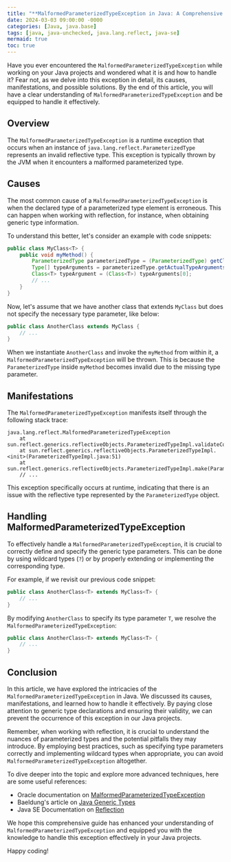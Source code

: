 ```yaml
---
title: "**MalformedParameterizedTypeException in Java: A Comprehensive Guide**"
date: 2024-03-03 09:00:00 -0000
categories: [Java, java.base]
tags: [java, java-unchecked, java.lang.reflect, java-se]
mermaid: true
toc: true
---
```



Have you ever encountered the `MalformedParameterizedTypeException` while working on your Java projects and wondered what it is and how to handle it? Fear not, as we delve into this exception in detail, its causes, manifestations, and possible solutions. By the end of this article, you will have a clear understanding of `MalformedParameterizedTypeException` and be equipped to handle it effectively.

## **Overview**
The `MalformedParameterizedTypeException` is a runtime exception that occurs when an instance of `java.lang.reflect.ParameterizedType` represents an invalid reflective type. This exception is typically thrown by the JVM when it encounters a malformed parameterized type.

## **Causes**
The most common cause of a `MalformedParameterizedTypeException` is when the declared type of a parameterized type element is erroneous. This can happen when working with reflection, for instance, when obtaining generic type information.

To understand this better, let's consider an example with code snippets:

```java
public class MyClass<T> {
    public void myMethod() {
        ParameterizedType parameterizedType = (ParameterizedType) getClass().getGenericSuperclass();
        Type[] typeArguments = parameterizedType.getActualTypeArguments();
        Class<T> typeArgument = (Class<T>) typeArguments[0];
        // ...
    }
}
```

Now, let's assume that we have another class that extends `MyClass` but does not specify the necessary type parameter, like below:

```java
public class AnotherClass extends MyClass {
    // ...
}
```

When we instantiate `AnotherClass` and invoke the `myMethod` from within it, a `MalformedParameterizedTypeException` will be thrown. This is because the `ParameterizedType` inside `myMethod` becomes invalid due to the missing type parameter.

## **Manifestations**
The `MalformedParameterizedTypeException` manifests itself through the following stack trace:

```
java.lang.reflect.MalformedParameterizedTypeException
    at sun.reflect.generics.reflectiveObjects.ParameterizedTypeImpl.validateConstructorArguments(ParameterizedTypeImpl.java:58)
    at sun.reflect.generics.reflectiveObjects.ParameterizedTypeImpl.<init>(ParameterizedTypeImpl.java:51)
    at sun.reflect.generics.reflectiveObjects.ParameterizedTypeImpl.make(ParameterizedTypeImpl.java:74)
    // ...
```

This exception specifically occurs at runtime, indicating that there is an issue with the reflective type represented by the `ParameterizedType` object.

## **Handling MalformedParameterizedTypeException**
To effectively handle a `MalformedParameterizedTypeException`, it is crucial to correctly define and specify the generic type parameters. This can be done by using wildcard types (`?`) or by properly extending or implementing the corresponding type. 

For example, if we revisit our previous code snippet:

```java
public class AnotherClass<T> extends MyClass<T> {
    // ...
}
```

By modifying `AnotherClass` to specify its type parameter `T`, we resolve the `MalformedParameterizedTypeException`:

```java
public class AnotherClass<T> extends MyClass<T> {
    // ...
}
```

## **Conclusion**
In this article, we have explored the intricacies of the `MalformedParameterizedTypeException` in Java. We discussed its causes, manifestations, and learned how to handle it effectively. By paying close attention to generic type declarations and ensuring their validity, we can prevent the occurrence of this exception in our Java projects.

Remember, when working with reflection, it is crucial to understand the nuances of parameterized types and the potential pitfalls they may introduce. By employing best practices, such as specifying type parameters correctly and implementing wildcard types when appropriate, you can avoid `MalformedParameterizedTypeException` altogether.

To dive deeper into the topic and explore more advanced techniques, here are some useful references:

- Oracle documentation on [MalformedParameterizedTypeException](https://docs.oracle.com/en/java/javase/11/docs/api/java.base/java/lang/MalformedParameterizedTypeException.html)
- Baeldung's article on [Java Generic Types](https://www.baeldung.com/java-generics)
- Java SE Documentation on [Reflection](https://docs.oracle.com/en/java/javase/11/docs/api/java.base/java/lang/reflect/package-summary.html)

We hope this comprehensive guide has enhanced your understanding of `MalformedParameterizedTypeException` and equipped you with the knowledge to handle this exception effectively in your Java projects.

Happy coding!